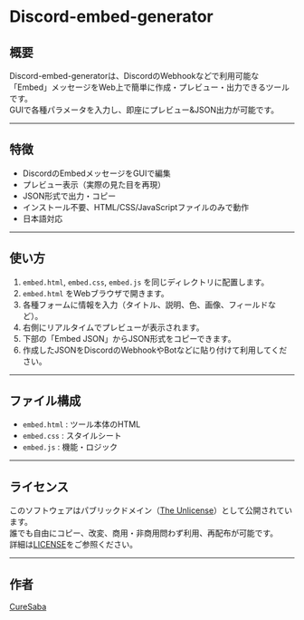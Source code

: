 # Discord-embed-generator

## 概要

Discord-embed-generatorは、DiscordのWebhookなどで利用可能な「Embed」メッセージをWeb上で簡単に作成・プレビュー・出力できるツールです。  
GUIで各種パラメータを入力し、即座にプレビュー&JSON出力が可能です。

---

## 特徴

- DiscordのEmbedメッセージをGUIで編集
- プレビュー表示（実際の見た目を再現）
- JSON形式で出力・コピー
- インストール不要、HTML/CSS/JavaScriptファイルのみで動作
- 日本語対応

---

## 使い方

1. `embed.html`, `embed.css`, `embed.js` を同じディレクトリに配置します。
2. `embed.html` をWebブラウザで開きます。
3. 各種フォームに情報を入力（タイトル、説明、色、画像、フィールドなど）。
4. 右側にリアルタイムでプレビューが表示されます。
5. 下部の「Embed JSON」からJSON形式をコピーできます。
6. 作成したJSONをDiscordのWebhookやBotなどに貼り付けて利用してください。

---

## ファイル構成

- `embed.html` : ツール本体のHTML
- `embed.css`  : スタイルシート
- `embed.js`   : 機能・ロジック

---

## ライセンス

このソフトウェアはパブリックドメイン（[The Unlicense](https://unlicense.org/)）として公開されています。  
誰でも自由にコピー、改変、商用・非商用問わず利用、再配布が可能です。  
詳細は[LICENSE](./LICENSE)をご参照ください。

---

## 作者

[CureSaba](https://github.com/CureSaba)
